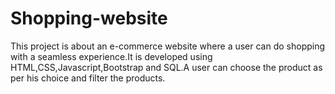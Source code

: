# Shopping-website
This project is about an e-commerce website where a user can do shopping with a seamless experience.It is developed using HTML,CSS,Javascript,Bootstrap and SQL.A user can choose the product as per his choice and filter the products.
